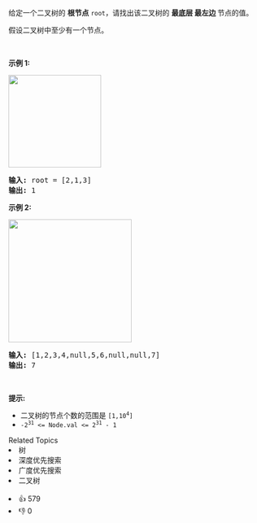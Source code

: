<p>给定一个二叉树的 <strong>根节点</strong> <code>root</code>，请找出该二叉树的&nbsp;<strong>最底层&nbsp;最左边&nbsp;</strong>节点的值。</p>

<p>假设二叉树中至少有一个节点。</p>

<p>&nbsp;</p>

<p><strong>示例 1:</strong></p>

<p><img src="https://assets.leetcode.com/uploads/2020/12/14/tree1.jpg" style="width: 182px; " /></p>

<pre>
<strong>输入: </strong>root = [2,1,3]
<strong>输出: </strong>1
</pre>

<p><strong>示例 2:</strong></p>

<p><img src="https://assets.leetcode.com/uploads/2020/12/14/tree2.jpg" style="width: 242px; " /><strong> </strong></p>

<pre>
<strong>输入: </strong>[1,2,3,4,null,5,6,null,null,7]
<strong>输出: </strong>7
</pre>

<p>&nbsp;</p>

<p><strong>提示:</strong></p>

<ul> 
 <li>二叉树的节点个数的范围是 <code>[1,10<sup>4</sup>]</code></li> 
 <li>
  <meta charset="UTF-8" /><code>-2<sup>31</sup>&nbsp;&lt;= Node.val &lt;= 2<sup>31</sup>&nbsp;- 1</code>&nbsp;</li> 
</ul>

<div><div>Related Topics</div><div><li>树</li><li>深度优先搜索</li><li>广度优先搜索</li><li>二叉树</li></div></div><br><div><li>👍 579</li><li>👎 0</li></div>